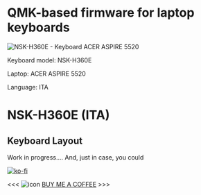 # QMK-based firmware for laptop keyboards

![NSK-H360E - Keyboard ACER ASPIRE 5520](https://user-images.githubusercontent.com/37624798/143428394-523b28a2-6664-4fec-9eee-3856282d7b79.jpg)

Keyboard model: NSK-H360E

Laptop: ACER ASPIRE 5520

Language: ITA

# NSK-H360E (ITA)

## Keyboard Layout


Work in progress....
And, just in case, you could 

[![ko-fi](https://ko-fi.com/img/githubbutton_sm.svg)](https://ko-fi.com/B0B377D0E)

<<< ![icon](https://user-images.githubusercontent.com/37624798/143455425-626c942f-8664-4fda-8794-f6fa3d90b556.png) [BUY ME A COFFEE](https://www.buymeacoffee.com/Sim1) >>>

